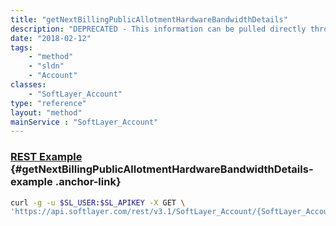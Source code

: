 ```yaml
---
title: "getNextBillingPublicAllotmentHardwareBandwidthDetails"
description: "DEPRECATED - This information can be pulled directly through tapping keys now - DEPRECATED. The allotments for this account and their servers for the next billing cycle. The public inbound and outbound bandwidth is calculated for each server in addition to the daily average network traffic since the last billing date."
date: "2018-02-12"
tags:
    - "method"
    - "sldn"
    - "Account"
classes:
    - "SoftLayer_Account"
type: "reference"
layout: "method"
mainService : "SoftLayer_Account"
---
```


### [REST Example](#getNextBillingPublicAllotmentHardwareBandwidthDetails-example) <a href="/article/rest/"><i class="fas fa-question"></i></a> {#getNextBillingPublicAllotmentHardwareBandwidthDetails-example .anchor-link} 
```bash
curl -g -u $SL_USER:$SL_APIKEY -X GET \
'https://api.softlayer.com/rest/v3.1/SoftLayer_Account/{SoftLayer_AccountID}/getNextBillingPublicAllotmentHardwareBandwidthDetails'
```
